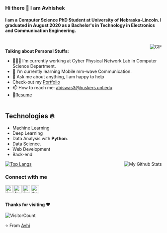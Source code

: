 ### Hi there 👋 I am Avhishek 
#### I am a Computer Science PhD Student at University of Nebraska-Lincoln. I graduated in August 2020 as a Bachelor's in Technology in Electronics and Communication Engineering.
 
 <br>
 <img align="right" alt="GIF" src="https://media.giphy.com/media/836HiJc7pgzy8iNXCn/giphy.gif" />
 
**Talking about Personal Stuffs:**

- 👨🏽‍💻 I’m currently working at Cyber Physical Network Lab in Computer Science Department. 
- 🌱 I’m currently learning Mobile mm-wave Communication.
- 💬 Ask me about anything, I am happy to help
- Check-out my [Portfolio](https://abiswas100.github.io/)
- 📫 How to reach me: abiswas3@huskers.unl.edu
- 📝[Resume](https://drive.google.com/file/d/1qcxP1yiZae-DlmVTCqkr1M18L3t4rGbT/view?usp=sharing)
<br><br>
## Technologies :fire:
- Machine Learning
- Deep Learning
- Data Analysis with **Python**.
- Data Science.
- Web Development
- Back-end 



[![Top Langs](https://github-readme-stats.vercel.app/api/top-langs/?username=abiswas100)](https://github.com/anuraghazra/github-readme-stats)
<img align="right" src="https://github-readme-stats.vercel.app/api?username=abiswas100&&show_icons=true&theme=radical&count_private=true&include_all_commits=true" alt="My Github Stats">

### Connect with me 
  <a href="https://www.linkedin.com/in/avhishek-biswas-354858144/">
    <img align="left" alt="Avhishek Biswas | Linkedin" width="24px" src="https://github.com/TheDudeThatCode/TheDudeThatCode/blob/master/Assets/Linkedin.svg" />
  </a>
  <a href="https://https://twitter.com/TheBengaliCoder">
    <img align="left" alt="Avhishek Biswas | Twitter" width="26px" src="https://github.com/TheDudeThatCode/TheDudeThatCode/blob/master/Assets/Twitter.svg" />
  </a>
  <a href="https://www.instagram.com/the_phantom_menace23/">
    <img align="left" alt="Avhishek Biswas | Instagram" width="24px" src="https://github.com/TheDudeThatCode/TheDudeThatCode/blob/master/Assets/Instagram.svg" />
  </a>
  <a href="mailto:abiswas3@huskers.unl.edu">
    <img align="left" alt="Avhishek Biswas | Gmail" width="26px" src="https://github.com/TheDudeThatCode/TheDudeThatCode/blob/master/Assets/Gmail.svg" />
  </a>

<br><br>

#### Thanks for visiting :heart:
![VisitorCount](https://profile-counter.glitch.me/abiswas100/count.svg)

⭐️ From [Avhi](https://github.com/abiswas100)
